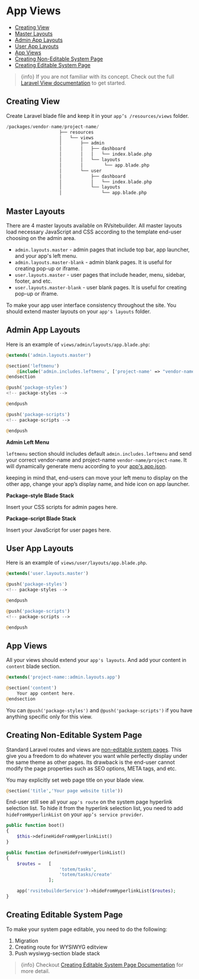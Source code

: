 # App Views

- [Creating View](#creating-view)
- [Master Layouts](#master-layouts)
- [Admin App Layouts](#admin-app-layouts)
- [User App Layouts](#user-app-layouts)
- [App Views](#app-views)
- [Creating Non-Editable System Page](#creating-non-editable-system-page)
- [Creating Editable System Page](#creating-editable-system-page)

> {info} If you are not familiar with its concept. Check out the full [Laravel View documentation](https://laravel.com/docs/5.8/views) to get started.

## Creating View

Create Laravel blade file and keep it in your `app’s /resources/views` folder.

```php
/packages/vendor-name/project-name/
                    ├── resources
                    │   └── views
                    │       ├── admin
                    │       │   ├── dashboard
                    │       │   │   └── index.blade.php
                    │       │   └── layouts
                    │       │        └── app.blade.php
                    │       └── user
                    │           ├── dashboard
                    │           │   └── index.blade.php
                    │           └── layouts
                    │               └── app.blade.php
```

## Master Layouts

There are 4 master layouts available on RVsitebuilder. All master layouts load necessary JavaScript and CSS according to the template end-user choosing on the admin area.

- `admin.layouts.master` - admin pages that include top bar, app launcher, and your app's left menu.
- `admin.layouts.master-blank` - admin blank pages. It is useful for creating pop-up or iframe.
- `user.layouts.master` - user pages that include header, menu, sidebar, footer, and etc.
- `user.layouts.master-blank` - user blank pages. It is useful for creating pop-up or iframe.

To make your app user interface consistency throughout the site. You should extend master layouts on your `app's layouts` folder.

## Admin App Layouts

Here is an example of `views/admin/layouts/app.blade.php`:

```php
@extends('admin.layouts.master')

@section('leftmenu')
	@include('admin.includes.leftmenu', ['project-name' => "vendor-name/project-name"])
@endsection

@push('package-styles')
<!-- package-styles -->

@endpush

@push('package-scripts')
<!-- package-scripts -->

@endpush
```

**Admin Left Menu**

`leftmenu` section should includes default `admin.includes.leftmenu` and send your correct vendor-name and project-name `vendor-name/project-name`. It will dynamically generate menu according to your [app's app.json](app-configuration-app-json.md).

keeping in mind that, end-users can move your left menu to display on the other app, change your app’s display name, and hide icon on app launcher.

**Package-style Blade Stack**

Insert your CSS scripts for admin pages here.

**Package-script Blade Stack**

Insert your JavaScript for user pages here.

## User App Layouts

Here is an example of `views/user/layouts/app.blade.php`.

```php
@extends('user.layouts.master')

@push('package-styles')
<!-- package-styles -->

@endpush

@push('package-scripts')
<!-- package-scripts -->

@endpush
```

## App Views

All your views should extend your `app's layouts`. And add your content in `content` blade section.

```php
@extends('project-name::admin.layouts.app')

@section('content')
    Your app content here.
@endsection
```

You can `@push('package-styles')` and `@push('package-scripts')` if you have anything specific only for this view.

## Creating Non-Editable System Page

Standard Laravel routes and views are [non-editable system pages](page-type.md). This give you a freedom to do whatever you want while perfectly display under the same theme as other pages. Its drawback is the end-user cannot modify the page properties such as SEO options, META tags, and etc.

You may explicitly set web page title on your blade view.

```php
@section('title','Your page website title'))
```

End-user still see all your `app's route` on the system page hyperlink selection list. To hide it from the hyperlink selection list, you need to add `hideFromHyperlinkList` on your `app’s service provider`.

```php
public function boot()
{
    $this->defineHideFromHyperlinkList()
}

public function defineHideFromHyperlinkList()
{
    $routes =   [
                    'totem/tasks',
                    'totem/tasks/create'
                ];

    app('rvsitebuilderService')->hideFromHyperlinkList($routes);
}
```

## Creating Editable System Page

To make your system page editable, you need to do the following:

1. Migration
2. Creating route for WYSIWYG editview
3. Push wysiwyg-section blade stack

> {info} Checkout [Creating Editable System Page Documentation](creating-editable-system-page.md) for more detail.
